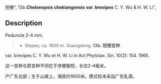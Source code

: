 短梗",
13b.**Chelonopsis chekiangensis var. brevipes** C. Y. Wu & H. W. Li",

## Description
Peduncle 2-4 mm.

> * Slopes; ca. 1600 m. Guangdong.
**13b. 短梗变种**

var. brevipes C. Y. Wu et H. W. Li in Act Phytotax. Sin. 10(2): 154. 1965.

这一变种与原变种不同在于序梗极短，长仅2-4毫米。

产广东北部；生于山坡上，海拔约1600米。模式标本采自广东乳源。
